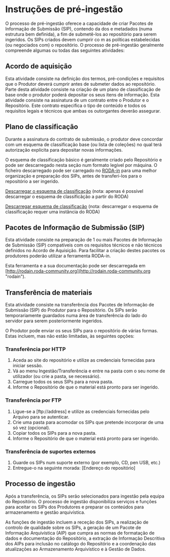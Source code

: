 # Instruções de pré-ingestão

O processo de pré-ingestão oferece a capacidade de criar Pacotes de Informação de Submissão (SIP), contendo da dos e metadados (numa estrutura bem definida), a fim de submetê-los ao repositório para serem ingeridos. Os SIPs criados devem cumprir co m as políticas estabelecidas (ou negociados com) o repositório. O processo de pré-ingestão geralmente compreende algumas ou todas das seguintes atividades:

## Acordo de aquisição

Esta atividade consiste na definição dos termos, pré-condições e requisitos que o Produtor deverá cumprir antes de submeter dados ao repositório. Parte desta atividade consiste na criação de um plano de classificação de base onde o produtor poderá depositar os seus itens de informação. Esta atividade consiste na assinatura de um contrato entre o Produtor e o Repositório. Este contrato especifica o tipo de conteúdo e todos os requisitos legais e técnicos que ambas os outorgantes deverão assegurar.

## Plano de classificação

Durante a assinatura do contrato de submissão, o produtor deve concordar com um esquema de classificação base (ou lista de coleções) no qual terá autorização explícita para depositar novas informações.

O esquema de classificação básico é geralmente criado pelo Repositório e pode ser descarregado nesta seção num formato legível por máquina. O ficheiro descarregado pode ser carregado no [RODA-in](http://rodain.roda-community.org) para uma melhor organização e preparação dos SIPs, antes de transferi-los para o repositório a ser ingerido.

[Descarregar o esquema de classificação](/api/v1/classification_plans) (nota: apenas é possível descarregar o esquema de classificãção a partir do RODA)

[Descarregar esquema de classificação](/api/v2/classification-plans) (nota: descarregar o esquema de classificação requer uma instância do RODA)

## Pacotes de Informação de Submissão (SIP)

Esta atividade consiste na preparação de 1 ou mais Pacotes de Informação de Submissão (SIP) compatíveis com os requisitos técnicos e não técnicos definidos no Acordo de Aquisição. Para facilitar a criação destes pacotes os produtores poderão utilizar a ferramenta RODA-in. 

Esta ferramenta e a sua documentação pode ser descarregada em [http://rodain.roda-community.org](http://rodain.roda-community.org "rodain").

## Transferência de materiais

Esta atividade consiste na transferência dos Pacotes de Informação de Submissão (SIP) do Produtor para o Repositório. Os SIPs serão temporariamente guardados numa área de transferência do lado do servidor para serem posteriormente ingeridos.

O Produtor pode enviar os seus SIPs para o repositório de várias formas. Estas incluem, mas não estão limitadas, às seguintes opções:

### Transferência por HTTP

1. Aceda ao site do repositório e utilize as credenciais fornecidas para iniciar sessão.
2. Vá ao menu Ingestão/Transferência e entre na pasta com o seu nome de utilizador (ou crie a pasta, se necessário).
3. Carregue todos os seus SIPs para a nova pasta.
4. Informe o Repositório de que o material está pronto para ser ingerido.

### Transferência por FTP

1. Ligue-se a [ftp://address] e utilize as credenciais fornecidas pelo Arquivo para se autenticar.
2. Crie uma pasta para acomodar os SIPs que pretende incorporar de uma só vez (opcional).
3. Copiar todos os SIPs para a nova pasta.
4. Informe o Repositório de que o material está pronto para ser ingerido.

### Transferência de suportes externos

1. Guarde os SIPs num suporte externo (por exemplo, CD, pen USB, etc.)
2. Entregue-o na seguinte morada: [Endereço do repositório]

## Processo de ingestão

Após a transferência, os SIPs serão selecionados para ingestão pela equipa do Repositório. O processo de ingestão disponibiliza serviços e funções para aceitar os SIPs dos Produtores e preparar os conteúdos para armazenamento e gestão arquivística.

As funções de ingestão incluem a receção dos SIPs, a realização de controlo de qualidade sobre os SIPs, a geração de um Pacote de Informação Arquivística (AIP) que cumpra as normas de formatação de dados e documentação do Repositório, a extração de Informação Descritiva dos AIPs para inclusão no catálogo do Repositório e a coordenação das atualizações ao Armazenamento Arquivístico e à Gestão de Dados.
